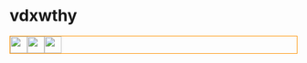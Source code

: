 <h1>vdxwthy</h1>
<div style="display: flex; flex-direction: row; border: solid 1px #ff9200;">
    <img height=30px src="https://cdn.jsdelivr.net/gh/devicons/devicon@latest/icons/swift/swift-original.svg" />
    <img height=30px src="https://cdn.jsdelivr.net/gh/devicons/devicon@latest/icons/swift/swift-original.svg" />
    <img height=30px src="https://cdn.jsdelivr.net/gh/devicons/devicon@latest/icons/dart/dart-original.svg" />
</div>